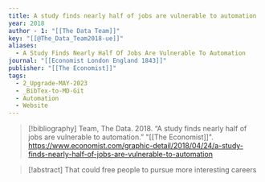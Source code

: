 ```yaml
---
title: A study finds nearly half of jobs are vulnerable to automation
year: 2018
author - 1: "[[The Data Team]]"
key: "[[@The_Data_Team2018-ue]]"
aliases:
  - A Study Finds Nearly Half Of Jobs Are Vulnerable To Automation
journal: "[[Economist London England 1843]]"
publisher: "[[The Economist]]"
tags:
  - 2_Upgrade-MAY-2023
  - _BibTex-to-MD-Git
  - Automation
  - Website
---
```


> [!bibliography]
> Team, The Data. 2018. “A study finds nearly half of jobs are vulnerable to automation.” "[[The Economist]]". https://www.economist.com/graphic-detail/2018/04/24/a-study-finds-nearly-half-of-jobs-are-vulnerable-to-automation

> [!abstract]
> That could free people to pursue more interesting careers
